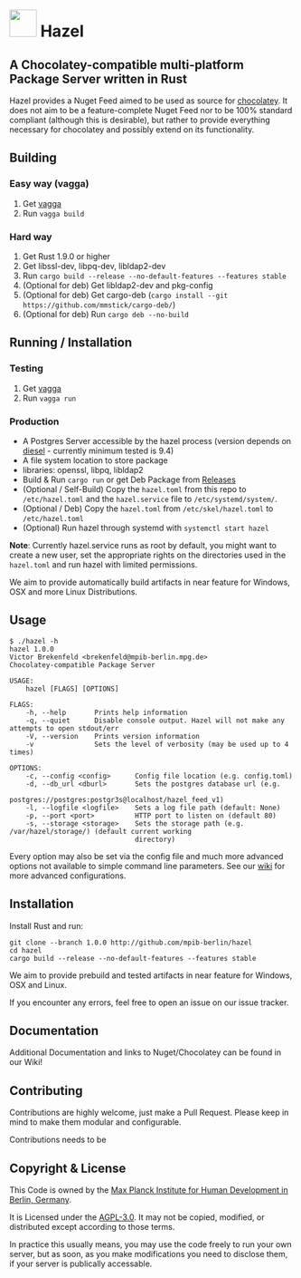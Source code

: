 # <img src="https://raw.githubusercontent/MPIB/hazel/master/icon.png" width="48"> Hazel

## A Chocolatey-compatible multi-platform Package Server written in Rust

Hazel provides a Nuget Feed aimed to be used as source for [chocolatey](https://chocolatey.org/).
It does not aim to be a feature-complete Nuget Feed nor to be 100% standard compliant (although this is desirable),
but rather to provide everything necessary for chocolatey and possibly extend on its functionality.

## Building
### Easy way (vagga)
1. Get [vagga](https://github.com/tailhook/vagga)
2. Run `vagga build`

### Hard way
1. Get Rust 1.9.0 or higher
2. Get libssl-dev, libpq-dev, libldap2-dev
3. Run `cargo build --release --no-default-features --features stable`
4. (Optional for deb) Get libldap2-dev and pkg-config
5. (Optional for deb) Get cargo-deb (`cargo install --git https://github.com/mmstick/cargo-deb/`)
6. (Optional for deb) Run `cargo deb --no-build`

## Running / Installation

### Testing
1. Get [vagga](https://github.com/tailhook/vagga)
2. Run `vagga run`


### Production
- A Postgres Server accessible by the hazel process (version depends on [diesel](https://diesel.rs) - currently minimum tested is 9.4)
- A file system location to store package
- libraries: openssl, libpq, libldap2
- Build & Run `cargo run` or get Deb Package from [Releases](https://github.com/MPIB/hazel/releases)
- (Optional / Self-Build) Copy the `hazel.toml` from this repo to `/etc/hazel.toml` and the `hazel.service` file to `/etc/systemd/system/`.
- (Optional / Deb) Copy the `hazel.toml` from `/etc/skel/hazel.toml` to `/etc/hazel.toml`
- (Optional) Run hazel through systemd with `systemctl start hazel`

**Note**: Currently hazel.service runs as root by default, you might want to create a new user,
set the appropriate rights on the directories used in the `hazel.toml` and run hazel with limited permissions.

We aim to provide automatically build artifacts in near feature for Windows, OSX and more Linux Distributions.

## Usage
```
$ ./hazel -h
hazel 1.0.0
Victor Brekenfeld <brekenfeld@mpib-berlin.mpg.de>
Chocolatey-compatible Package Server

USAGE:
    hazel [FLAGS] [OPTIONS]

FLAGS:
    -h, --help       Prints help information
    -q, --quiet      Disable console output. Hazel will not make any attempts to open stdout/err
    -V, --version    Prints version information
    -v               Sets the level of verbosity (may be used up to 4 times)

OPTIONS:
    -c, --config <config>      Config file location (e.g. config.toml)
    -d, --db_url <dburl>       Sets the postgres database url (e.g.
                               postgres://postgres:postgr3s@localhost/hazel_feed_v1)
    -l, --logfile <logfile>    Sets a log file path (default: None)
    -p, --port <port>          HTTP port to listen on (default 80)
    -s, --storage <storage>    Sets the storage path (e.g. /var/hazel/storage/) (default current working
                               directory)
```

Every option may also be set via the config file and much more advanced options not available to simple command line parameters. See our [wiki](https://github.com/MPIB/hazel/wiki) for more advanced configurations.

## Installation

Install Rust and run:
```
git clone --branch 1.0.0 http://github.com/mpib-berlin/hazel
cd hazel
cargo build --release --no-default-features --features stable
```

We aim to provide prebuild and tested artifacts in near feature for Windows, OSX and Linux.

If you encounter any errors, feel free to open an issue on our issue tracker.

## Documentation

Additional Documentation and links to Nuget/Chocolatey can be found in our Wiki!

## Contributing

Contributions are highly welcome, just make a Pull Request.
Please keep in mind to make them modular and configurable.

Contributions needs to be

## Copyright & License

This Code is owned by the [Max Planck Institute for Human Development in Berlin, Germany](https://www.mpib-berlin.mpg.de/en).

It is Licensed under the [AGPL-3.0](LICENSE.AGPL3).
It may not be copied, modified, or distributed except according to those terms.

In practice this usually means, you may use the code freely to run your own server, but as soon, as you make modifications you need to disclose them, if your server is publically accessable.
